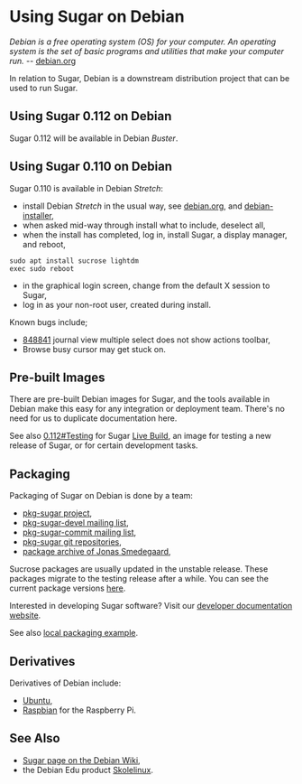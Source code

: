 Using Sugar on Debian
=====================

*Debian is a free operating system (OS) for your computer. An operating system is the set of basic programs and utilities that make your computer run.* -- [debian.org](https://www.debian.org/)

In relation to Sugar, Debian is a downstream distribution project that can be used to run Sugar.

Using Sugar 0.112 on Debian
---------------------------

Sugar 0.112 will be available in Debian *Buster*.

Using Sugar 0.110 on Debian
---------------------------

Sugar 0.110 is available in Debian *Stretch*:

-   install Debian *Stretch* in the usual way, see [debian.org](https://www.debian.org/), and [debian-installer](https://www.debian.org/releases/stretch/debian-installer/),
-   when asked mid-way through install what to include, deselect all,
-   when the install has completed, log in, install Sugar, a display manager, and reboot,

```
sudo apt install sucrose lightdm
exec sudo reboot
```

-   in the graphical login screen, change from the default X session to Sugar,
-   log in as your non-root user, created during install.

Known bugs include;

-   [848841](https://bugs.debian.org/cgi-bin/bugreport.cgi?bug=848841) journal view multiple select does not show actions toolbar,
-   Browse busy cursor may get stuck on.

Pre-built Images
----------------

There are pre-built Debian images for Sugar, and the tools available in Debian make this easy for any integration or deployment team. There's no need for us to duplicate documentation here.

See also [0.112\#Testing](http://wiki.sugarlabs.org/go/0.112#Testing "wikilink") for Sugar [Live Build](http://wiki.sugarlabs.org/go/Live_Build "wikilink"), an image for testing a new release of Sugar, or for certain development tasks.

Packaging
---------

Packaging of Sugar on Debian is done by a team:

-   [pkg-sugar project](https://alioth.debian.org/projects/pkg-sugar/),
-   [pkg-sugar-devel mailing list](https://lists.alioth.debian.org/mailman/listinfo/pkg-sugar-devel),
-   [pkg-sugar-commit mailing list](https://lists.alioth.debian.org/mailman/listinfo/pkg-sugar-commit),
-   [pkg-sugar git repositories](https://anonscm.debian.org/cgit/pkg-sugar/),
-   [package archive of Jonas Smedegaard](http://debian.jones.dk/pkg/sugar_/),

Sucrose packages are usually updated in the unstable release. These packages migrate to the testing release after a while. You can see the current package versions [here](http://packages.debian.org/search?keywords=sugar&searchon=names&suite=all&section=all).

Interested in developing Sugar software?  Visit our [developer documentation website](http://developer.sugarlabs.org/).

See also [local packaging example](debian-packaging-example.md).

Derivatives
-----------

Derivatives of Debian include:

-   [Ubuntu](ubuntu.md),
-   [Raspbian](raspbian.md) for the Raspberry Pi.

See Also
--------

-   [Sugar page on the Debian Wiki](https://wiki.debian.org/Sugar),
-   the Debian Edu product [Skolelinux](http://wiki.sugarlabs.org/go/Skolelinux).
